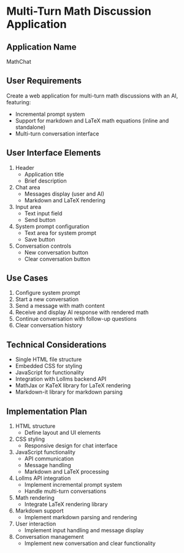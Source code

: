 # Multi-Turn Math Discussion Application

## Application Name
MathChat

## User Requirements
Create a web application for multi-turn math discussions with an AI, featuring:
- Incremental prompt system
- Support for markdown and LaTeX math equations (inline and standalone)
- Multi-turn conversation interface

## User Interface Elements
1. Header
   - Application title
   - Brief description
2. Chat area
   - Messages display (user and AI)
   - Markdown and LaTeX rendering
3. Input area
   - Text input field
   - Send button
4. System prompt configuration
   - Text area for system prompt
   - Save button
5. Conversation controls
   - New conversation button
   - Clear conversation button

## Use Cases
1. Configure system prompt
2. Start a new conversation
3. Send a message with math content
4. Receive and display AI response with rendered math
5. Continue conversation with follow-up questions
6. Clear conversation history

## Technical Considerations
- Single HTML file structure
- Embedded CSS for styling
- JavaScript for functionality
- Integration with Lollms backend API
- MathJax or KaTeX library for LaTeX rendering
- Markdown-it library for markdown parsing

## Implementation Plan
1. HTML structure
   - Define layout and UI elements
2. CSS styling
   - Responsive design for chat interface
3. JavaScript functionality
   - API communication
   - Message handling
   - Markdown and LaTeX processing
4. Lollms API integration
   - Implement incremental prompt system
   - Handle multi-turn conversations
5. Math rendering
   - Integrate LaTeX rendering library
6. Markdown support
   - Implement markdown parsing and rendering
7. User interaction
   - Implement input handling and message display
8. Conversation management
   - Implement new conversation and clear functionality